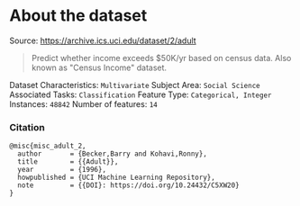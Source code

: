 # About the dataset

Source: https://archive.ics.uci.edu/dataset/2/adult

> Predict whether income exceeds $50K/yr based on census data. Also known as "Census Income" dataset.

Dataset Characteristics: `Multivariate`
Subject Area: `Social Science`
Associated Tasks: `Classification`
Feature Type: `Categorical, Integer`
Instances: `48842`
Number of features: `14`


### Citation

```
@misc{misc_adult_2,
  author       = {Becker,Barry and Kohavi,Ronny},
  title        = {{Adult}},
  year         = {1996},
  howpublished = {UCI Machine Learning Repository},
  note         = {{DOI}: https://doi.org/10.24432/C5XW20}
}
```